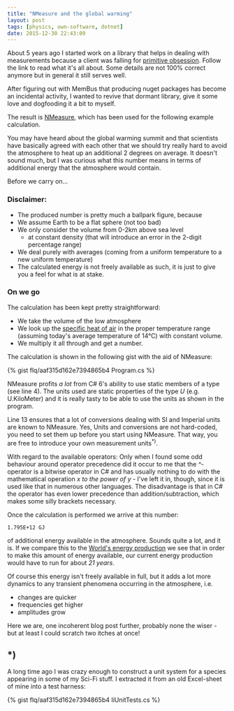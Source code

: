 ```yaml
---
title: "NMeasure and the global warming"
layout: post
tags: [physics, own-software, dotnet]
date: 2015-12-30 22:43:09
---
```


About 5 years ago I started work on a library that helps in dealing with measurements because a client 
was falling for [primitive obsession][1]. Follow the link to read what it's all about. Some details
are not 100% correct anymore but in general it still serves well.

After figuring out with MemBus that producing nuget packages has become an incidental activity, I wanted
to revive that dormant library, give it some love and dogfooding it a bit to myself.

The result is [NMeasure][2], which has been used for the following example calculation.

You may have heard about the global warming summit and that scientists have basically agreed with each other
that we should try really hard to avoid the atmosphere to heat up an additional 2 degrees on average. It doesn't sound much,
but I was curious what this number means in terms of additional energy that the atmosphere would contain.

Before we carry on...

### Disclaimer:

* The produced number is pretty much a ballpark figure, because
* We assume Earth to be a flat sphere (not too bad)
* We only consider the volume from 0-2km above sea level
  * at constant density (that will introduce an error in the 2-digit percentage range)
* We deal purely with averages (coming from a uniform temperature to a new uniform temperature)
* The calculated energy is not freely available as such, it is just to give you a feel for what is at stake.

### On we go

The calculation has been kept pretty straightforward:

* We take the volume of the low atmosphere
* We look up the [specific heat of air][3] in the proper temperature range (assuming today's average temperature of 14°C) with constant volume. 
* We multiply it all through and get a number.

The calculation is shown in the following gist with the aid of NMeasure:

{% gist flq/aaf315d162e7394865b4 Program.cs %}

NMeasure profits *a lot* from C# 6's ability to use static members of a type (see line 4). The units used
are static properties of the type *U* (e.g. U.KiloMeter) and it is really tasty to be able to use the units as shown in the 
program.

Line 13 ensures that a lot of conversions dealing with SI and Imperial units are known to NMeasure. Yes, Units and conversions
are not hard-coded, you need to set them up before you start using NMeasure. That way, you are free to introduce your own
measurement units<sup>*)</sup>.

With regard to the available operators: Only when I found some odd behaviour around operator precedence did it occur to me
that the *^*-operator is a bitwise operator in C# and has usually nothing to do with the mathematical operation 
*x to the power of y* - I've left it in, though, since it is used like that in numerous other languages. The disadvantage
is that in C# the operator has even lower precedence than addition/subtraction, which makes some silly brackets necessary.

Once the calculation is performed we arrive at this number:

    1.795E+12 GJ
  
of additional energy available in the atmosphere. 
Sounds quite a lot, and it is. If we compare this to the [World's energy production][4] we see that in order to make
this amount of energy available, our current energy production would have to run for about *21 years*.

Of course this energy isn't freely available in full, but it adds a lot more dynamics to any transient phenomena occurring
in the atmosphere, i.e.

* changes are quicker
* frequencies get higher
* amplitudes grow

Here we are, one incoherent blog post further, probably none the wiser - but at least I could scratch two itches at once!

## *)

A long time ago I was crazy enough to construct a unit system for a species appearing in some of my Sci-Fi stuff. I extracted
it from an old Excel-sheet of mine into a test harness:

{% gist flq/aaf315d162e7394865b4 IiUnitTests.cs %}

[1]: /2010/11/30/Dealing-with-primitive-obsession-this-time-Measurements/
[2]: https://www.nuget.org/packages/NMeasure/
[3]: https://www.google.de/search?q=specific+heat+air
[4]: https://en.wikipedia.org/wiki/List_of_countries_by_electricity_production
